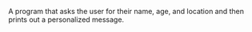A program that asks the user for their name, age, and location and then prints out a personalized message.
